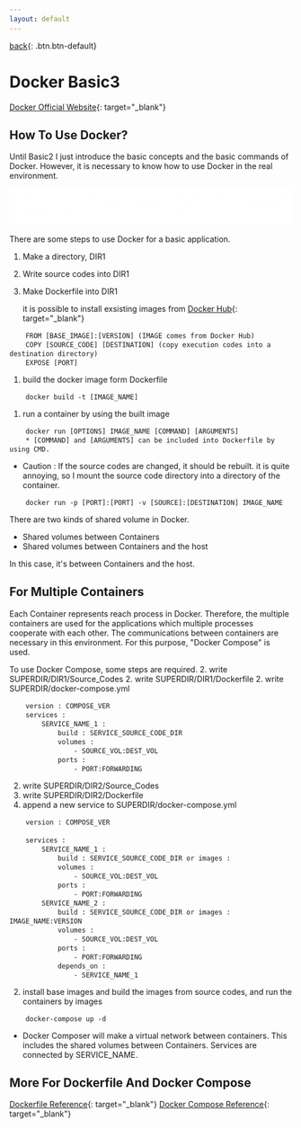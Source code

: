 ```yaml
---
layout: default
---
```

[back](./docker2){: .btn.btn-default}

# Docker Basic3

[Docker Official Website](https://www.docker.com/){: target="_blank"}

## How To Use Docker?
Until Basic2 I just introduce the basic concepts and the basic commands of Docker. However, it is necessary to know how to use Docker in the real environment. 

![Docker Usage](dockerUsing.png)

There are some steps to use Docker for a basic application. 
1. Make a directory, DIR1
1. Write source codes into DIR1
1. Make Dockerfile into DIR1

	it is possible to install exsisting images from [Docker Hub](hub.docker.com){: target="_blank"}
```
    FROM [BASE_IMAGE]:[VERSION] (IMAGE comes from Docker Hub)
    COPY [SOURCE_CODE] [DESTINATION] (copy execution codes into a destination directory)
    EXPOSE [PORT] 
```

1. build the docker image form Dockerfile
```
    docker build -t [IMAGE_NAME]
```
1. run a container by using the built image
```
    docker run [OPTIONS] IMAGE_NAME [COMMAND] [ARGUMENTS]
    * [COMMAND] and [ARGUMENTS] can be included into Dockerfile by using CMD.
```
* Caution : If the source codes are changed, it should be rebuilt. it is quite annoying, so I mount the source code directory into a directory of the container.
```
    docker run -p [PORT]:[PORT] -v [SOURCE]:[DESTINATION] IMAGE_NAME
```
There are two kinds of shared volume in Docker. 
- Shared volumes between Containers
- Shared volumes between Containers and the host

In this case, it's between Containers and the host.

## For Multiple Containers
Each Container represents reach process in Docker. Therefore, the multiple containers are used for the applications which multiple processes cooperate with each other. The communications between containers are necessary in this environment. For this purpose, "Docker Compose" is used.

To use Docker Compose, some steps are required.
2. write SUPERDIR/DIR1/Source_Codes
2. write SUPERDIR/DIR1/Dockerfile
2. write SUPERDIR/docker-compose.yml
```    
    version : COMPOSE_VER
    services : 
        SERVICE_NAME_1 :
            build : SERVICE_SOURCE_CODE_DIR
            volumes :
                - SOURCE_VOL:DEST_VOL
            ports :
				- PORT:FORWARDING
```
2. write SUPERDIR/DIR2/Source_Codes
2. write SUPERDIR/DIR2/Dockerfile
2. append a new service to SUPERDIR/docker-compose.yml
```
    version : COMPOSE_VER

    services : 
        SERVICE_NAME_1 :
            build : SERVICE_SOURCE_CODE_DIR or images : 
            volumes :
                - SOURCE_VOL:DEST_VOL
            ports :
                - PORT:FORWARDING
        SERVICE_NAME_2 :
            build : SERVICE_SOURCE_CODE_DIR or images : IMAGE_NAME:VERSION
            volumes :
                - SOURCE_VOL:DEST_VOL
            ports :
                - PORT:FORWARDING
            depends_on :
                - SERVICE_NAME_1
```
2. install base images and build the images from source codes, and run the containers by images
```
    docker-compose up -d
```

* Docker Composer will make a virtual network between containers. This includes the shared volumes between Containers. Services are connected by SERVICE_NAME.

## More For Dockerfile And Docker Compose
[Dockerfile Reference](https://docs.docker.com/engine/reference/builder/){: target="_blank"}
[Docker Compose Reference](https://docs.docker.com/compose/compose-file/){: target="_blank"}
